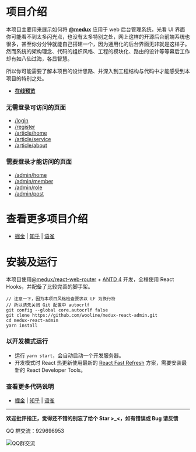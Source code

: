 # 项目介绍

本项目主要用来展示如何将 [**@medux**](https://github.com/wooline/medux) 应用于 web 后台管理系统，光看 UI 界面你可能看不到太多闪光点，也没有太多特别之处，网上这样的开源后台前端系统也很多，甚至你分分钟就能自己搭建一个，因为通用化的后台界面无非就是这样子。然而系统的架构理念、代码的组织风格、工程的模块化、路由的设计等等幕后工作却有如八仙过海，各显智慧。

所以你可能需要了解本项目的设计思路、并深入到工程结构与代码中才能感受到本项目的特别之处。

- [**在线预览**](http://medux-react-admin.80zp.com)

### 无需登录可访问的页面

- [/login](http://medux-react-admin.80zp.com/login)
- [/register](http://medux-react-admin.80zp.com/register)
- [/article/home](http://medux-react-admin.80zp.com/article/home)
- [/article/service](http://medux-react-admin.80zp.com/article/service)
- [/article/about](http://medux-react-admin.80zp.com/article/about)

### 需要登录才能访问的页面

- [/admin/home](http://medux-react-admin.80zp.com/admin/home)
- [/admin/member](http://medux-react-admin.80zp.com/admin/member/list)
- [/admin/role](http://medux-react-admin.80zp.com/admin/role/list)
- [/admin/post](http://medux-react-admin.80zp.com/admin/post/list)

# 查看更多项目介绍

- [掘金](https://juejin.im/post/5eb8ecdb6fb9a04332125bf8) | [知乎](https://zhuanlan.zhihu.com/p/139732293) | [语雀](https://www.yuque.com/medux/docs/medux-react-admin)

# 安装及运行

本项目使用[@medux/react-web-router](https://github.com/wooline/medux/tree/master/packages/react-web-router) + [ANTD 4](https://ant.design/index-cn) 开发，全程使用 React Hooks，并配备了比较完善的脚手架。

```
// 注意一下，因为本项目风格检查要求以 LF 为换行符
// 所以请先关闭 Git 配置中 autocrlf
git config --global core.autocrlf false
git clone https://github.com/wooline/medux-react-admin.git
cd medux-react-admin
yarn install
```

### 以开发模式运行

- 运行 `yarn start`，会自动启动一个开发服务器。
- 开发模式时 React 热更新使用最新的 [React Fast Refresh](https://www.npmjs.com/package/react-refresh) 方案，需要安装最新的 React Developer Tools。

### 查看更多代码说明

- [掘金](https://juejin.im/post/5eb8fa3ff265da7bb65fbddc) | [知乎](https://zhuanlan.zhihu.com/p/139734752) | [语雀](https://www.yuque.com/medux/docs/medux-react-admin-2)

---

**欢迎批评指正，觉得还不错的别忘了给个 Star >\_<，如有错误或 Bug 请反馈**

QQ 群交流：929696953

![QQ群交流](https://cdn.nlark.com/yuque/0/2020/png/1294343/1587232895054-aca0f46f-c5d0-46d6-973e-2e9dd76120d4.png)
